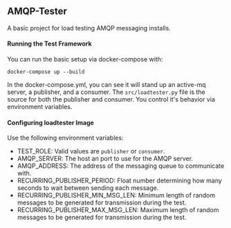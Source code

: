 ## AMQP-Tester
A basic project for load testing AMQP messaging installs. 

#### Running the Test Framework
You can run the basic setup via docker-compose with:

`docker-compose up --build`

In the docker-compose.yml, you can see it will stand up an active-mq server, a publisher, and a consumer. The `src/loadtester.py`
file is the source for both the publisher and consumer. You control it's behavior via environment variables.

#### Configuring loadtester Image
Use the following environment variables:

- TEST_ROLE: Valid values are `publisher` or `consumer`. 
- AMQP_SERVER: The host an port to use for the AMQP server.
- AMQP_ADDRESS: The address of the messaging queue to communicate with.
- RECURRING_PUBLISHER_PERIOD: Float number determining how many seconds to wait between sending each message.
- RECURRING_PUBLISHER_MIN_MSG_LEN: Minimum length of random messages to be generated for transmission during the test.
- RECURRING_PUBLISHER_MAX_MSG_LEN: Maximum length of random messages to be generated for transmission during the test.

